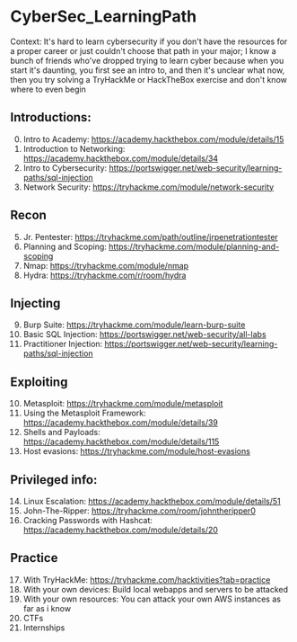 # CyberSec_LearningPath

Context:
It's hard to learn cybersecurity if you don't have the resources for a proper career or just couldn't choose that path in your major; I know a bunch of friends who've dropped trying to learn cyber because when you start it's daunting, you first see an intro to, and then it's unclear what now, then you try solving a TryHackMe or HackTheBox exercise and don't know where to even begin

## Introductions:
0. Intro to Academy: https://academy.hackthebox.com/module/details/15
1. Introduction to Networking: https://academy.hackthebox.com/module/details/34
2. Intro to Cybersecurity: https://portswigger.net/web-security/learning-paths/sql-injection
3. Network Security: https://tryhackme.com/module/network-security

## Recon
5. Jr. Pentester: https://tryhackme.com/path/outline/jrpenetrationtester
6. Planning and Scoping: https://tryhackme.com/module/planning-and-scoping
7. Nmap: https://tryhackme.com/module/nmap
8. Hydra: https://tryhackme.com/r/room/hydra
## Injecting
9. Burp Suite: https://tryhackme.com/module/learn-burp-suite
10. Basic SQL Injection: https://portswigger.net/web-security/all-labs
11. Practitioner Injection: https://portswigger.net/web-security/learning-paths/sql-injection
## Exploiting
10. Metasploit: https://tryhackme.com/module/metasploit
11. Using the Metasploit Framework: https://academy.hackthebox.com/module/details/39
12. Shells and Payloads: https://academy.hackthebox.com/module/details/115
13. Host evasions: https://tryhackme.com/module/host-evasions
## Privileged info:
14. Linux Escalation: https://academy.hackthebox.com/module/details/51 
15. John-The-Ripper: https://tryhackme.com/room/johntheripper0
16. Cracking Passwords with Hashcat: https://academy.hackthebox.com/module/details/20
## Practice
17. With TryHackMe: https://tryhackme.com/hacktivities?tab=practice
18. With your own devices: Build local webapps and servers to be attacked
19. With your own resources: You can attack your own AWS instances as far as i know 
20. CTFs
21. Internships
